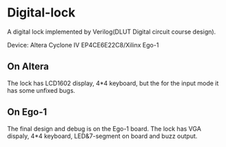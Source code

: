 # Digital-lock
A digital lock implemented by Verilog(DLUT Digital circuit course design).

Device: Altera Cyclone IV EP4CE6E22C8/Xilinx Ego-1

## On Altera
The lock has LCD1602 display, 4*4 keyboard, but the for the input mode it has some unfixed bugs.

## On Ego-1
The final design and debug is on the Ego-1 board. The lock has VGA dispaly, 4*4 keyboard, LED&7-segment on board and buzz output.
